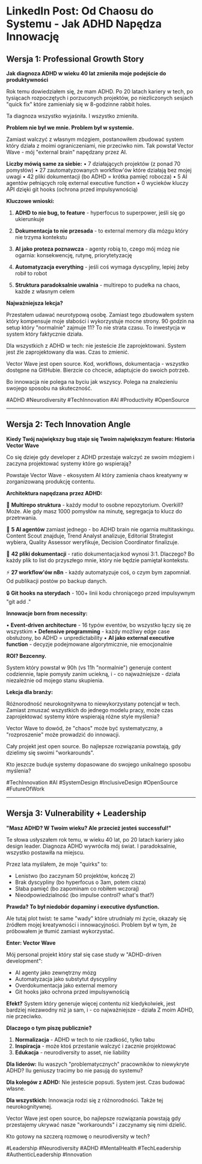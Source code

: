 <!-- dla agenta normalizacji: to jest gotowy pomysł do przeanalizowania jako materiał wejściowy dla kolegium -->

# LinkedIn Post: Od Chaosu do Systemu - Jak ADHD Napędza Innowację

## Wersja 1: Professional Growth Story

**Jak diagnoza ADHD w wieku 40 lat zmieniła moje podejście do produktywności**

Rok temu dowiedziałem się, że mam ADHD. Po 20 latach kariery w tech, po tysiącach rozpoczętych i porzuconych projektów, po niezliczonych sesjach "quick fix" które zamieniały się w 8-godzinne rabbit holes.

Ta diagnoza wszystko wyjaśniła. I wszystko zmieniła.

**Problem nie był we mnie. Problem był w systemie.**

Zamiast walczyć z własnym mózgiem, postanowiłem zbudować system który działa z moimi ograniczeniami, nie przeciwko nim. Tak powstał Vector Wave - mój "external brain" napędzany przez AI.

**Liczby mówią same za siebie:**
• 7 działających projektów (z ponad 70 pomysłów)
• 27 zautomatyzowanych workflow'ów które działają bez mojej uwagi
• 42 pliki dokumentacji (bo ADHD = krótka pamięć robocza)
• 5 AI agentów pełniących rolę external executive function
• 0 wycieków kluczy API dzięki git hooks (ochrona przed impulsywnością)

**Kluczowe wnioski:**

1. **ADHD to nie bug, to feature** - hyperfocus to superpower, jeśli się go ukierunkuje

2. **Dokumentacja to nie przesada** - to external memory dla mózgu który nie trzyma kontekstu

3. **AI jako proteza poznawcza** - agenty robią to, czego mój mózg nie ogarnia: konsekwencję, rutynę, priorytetyzację

4. **Automatyzacja everything** - jeśli coś wymaga dyscypliny, lepiej żeby robił to robot

5. **Struktura paradoksalnie uwalnia** - multirepo to pudełka na chaos, każde z własnym celem

**Najważniejsza lekcja?**

Przestałem udawać neurotypową osobę. Zamiast tego zbudowałem system który kompensuje moje słabości i wykorzystuje mocne strony. 90 godzin na setup który "normalnie" zajmuje 11? To nie strata czasu. To inwestycja w system który faktycznie działa.

Dla wszystkich z ADHD w tech: nie jesteście źle zaprojektowani. System jest źle zaprojektowany dla was. Czas to zmienić.

Vector Wave jest open source. Kod, workflows, dokumentacja - wszystko dostępne na GitHubie. Bierzcie co chcecie, adaptujcie do swoich potrzeb.

Bo innowacja nie polega na byciu jak wszyscy. Polega na znalezieniu swojego sposobu na skuteczność.

#ADHD #Neurodiversity #TechInnovation #AI #Productivity #OpenSource

---

## Wersja 2: Tech Innovation Angle

**Kiedy Twój największy bug staje się Twoim największym feature: Historia Vector Wave**

Co się dzieje gdy developer z ADHD przestaje walczyć ze swoim mózgiem i zaczyna projektować systemy które go wspierają?

Powstaje Vector Wave - ekosystem AI który zamienia chaos kreatywny w zorganizowaną produkcję contentu.

**Architektura napędzana przez ADHD:**

🧠 **Multirepo struktura** - każdy moduł to osobne repozytorium. Overkill? Może. Ale gdy masz 1000 pomysłów na minutę, segregacja to klucz do przetrwania.

🤖 **5 AI agentów** zamiast jednego - bo ADHD brain nie ogarnia multitaskingu. Content Scout znajduje, Trend Analyst analizuje, Editorial Strategist wybiera, Quality Assessor weryfikuje, Decision Coordinator finalizuje.

📝 **42 pliki dokumentacji** - ratio dokumentacja:kod wynosi 3:1. Dlaczego? Bo każdy plik to list do przyszłego mnie, który nie będzie pamiętał kontekstu.

⚡ **27 workflow'ów n8n** - każdy automatyzuje coś, o czym bym zapomniał. Od publikacji postów po backup danych.

🔒 **Git hooks na sterydach** - 100+ linii kodu chroniącego przed impulsywnym "git add ." 

**Innowacje born from necessity:**

• **Event-driven architecture** - 16 typów eventów, bo wszystko łączy się ze wszystkim
• **Defensive programming** - każdy możliwy edge case obsłużony, bo ADHD = unpredictability
• **AI jako external executive function** - decyzje podejmowane algorytmicznie, nie emocjonalnie

**ROI? Bezcenny.**

System który powstał w 90h (vs 11h "normalnie") generuje content codziennie, łapie pomysły zanim uciekną, i - co najważniejsze - działa niezależnie od mojego stanu skupienia.

**Lekcja dla branży:**

Różnorodność neurokognitywna to niewykorzystany potencjał w tech. Zamiast zmuszać wszystkich do jednego modelu pracy, może czas zaprojektować systemy które wspierają różne style myślenia?

Vector Wave to dowód, że "chaos" może być systematyczny, a "rozproszenie" może prowadzić do innowacji.

Cały projekt jest open source. Bo najlepsze rozwiązania powstają, gdy dzielimy się swoimi "workarounds".

Kto jeszcze buduje systemy dopasowane do swojego unikalnego sposobu myślenia?

#TechInnovation #AI #SystemDesign #InclusiveDesign #OpenSource #FutureOfWork

---

## Wersja 3: Vulnerability + Leadership

**"Masz ADHD? W Twoim wieku? Ale przecież jesteś successful!"**

Te słowa usłyszałem rok temu, w wieku 40 lat, po 20 latach kariery jako design leader. Diagnoza ADHD wywróciła mój świat. I paradoksalnie, wszystko postawiła na miejscu.

Przez lata myślałem, że moje "quirks" to:
- Lenistwo (bo zaczynam 50 projektów, kończę 2)
- Brak dyscypliny (bo hyperfocus o 3am, potem cisza)
- Słaba pamięć (bo zapominam co robiłem wczoraj)
- Nieodpowiedzialność (bo impulse control? what's that?)

**Prawda? To był niedobór dopaminy i executive dysfunction.**

Ale tutaj plot twist: te same "wady" które utrudniały mi życie, okazały się źródłem mojej kreatywności i innowacyjności. Problem był w tym, że próbowałem je tłumić zamiast wykorzystać.

**Enter: Vector Wave**

Mój personal projekt który stał się case study w "ADHD-driven development":
- AI agenty jako zewnętrzny mózg
- Automatyzacja jako substytut dyscypliny
- Overdokumentacja jako external memory
- Git hooks jako ochrona przed impulsywnością

**Efekt?** System który generuje więcej contentu niż kiedykolwiek, jest bardziej niezawodny niż ja sam, i - co najważniejsze - działa Z moim ADHD, nie przeciwko.

**Dlaczego o tym piszę publicznie?**

1. **Normalizacja** - ADHD w tech to nie rzadkość, tylko tabu
2. **Inspiracja** - może ktoś przestanie walczyć i zacznie projektować
3. **Edukacja** - neurodiversity to asset, nie liability

**Dla liderów:** Ilu waszych "problematycznych" pracowników to niewykryte ADHD? Ilu geniuszy tracimy bo nie pasują do systemu?

**Dla kolegów z ADHD:** Nie jesteście popsuti. System jest. Czas budować własne.

**Dla wszystkich:** Innowacja rodzi się z różnorodności. Także tej neurokognitywnej.

Vector Wave jest open source, bo najlepsze rozwiązania powstają gdy przestajemy ukrywać nasze "workarounds" i zaczynamy się nimi dzielić.

Kto gotowy na szczerą rozmowę o neurodiversity w tech?

#Leadership #Neurodiversity #ADHD #MentalHealth #TechLeadership #AuthenticLeadership #Innovation